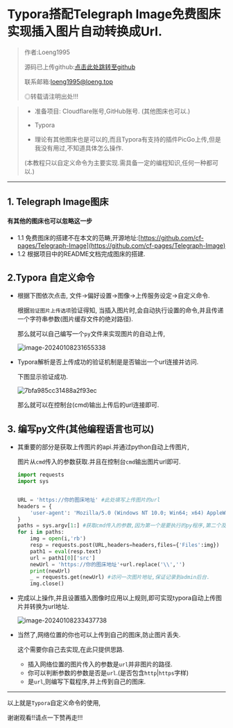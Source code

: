 # Typora搭配Telegraph Image免费图床实现插入图片自动转换成Url.

>作者:Loeng1995
>
>源码已上传github:[点击此处跳转至github](https://github.com/loeng1995/typora-upload-images)
>
>联系邮箱:loeng1995@loeng.top
>
>◎转载请注明出处!!!

>- 准备项目: Cloudflare账号,GitHub账号. (其他图床也可以.)
>
>- Typora
>
>- 理论有其他图床也是可以的,而且Typora有支持的插件PicGo上传,但是我没有用过,不知道具体怎么操作.  
>
>  (本教程只以自定义命令为主要实现.需具备一定的编程知识,任何一种都可以.)

---

## 1. Telegraph Image图床

#### 有其他的图床也可以忽略这一步

- 1.1 免费图床的搭建不在本文的范畴,开源地址:[https://github.com/cf-pages/Telegraph-Image](https://github.com/cf-pages/Telegraph-Image)
- 1.2 根据项目中的README文档完成图床的搭建.

## 2.Typora 自定义命令

- 根据下图依次点击, 文件→偏好设置→图像→上传服务设定→自定义命令.

  根据`验证图片上传选项`验证得知, 当插入图片时,会自动执行设置的命令,并且传递一个字符串参数(图片缓存文件的绝对路径).

  那么就可以自己编写一个`py`文件来实现图片的自动上传,

  

  ![image-20240108231655338](https://images.loeng.top/file/664201ccb199cdb372f8e.png)

- Typora解析是否上传成功的验证机制是是否输出一个url连接并访问.

  下图显示验证成功.

  ![7bfa985cc31488a2f93ec](https://images.loeng.top/file/9bacfd0ef004d655c3bd9.jpg)

  那么就可以在控制台(cmd)输出上传后的url连接即可.

## 3. 编写py文件(其他编程语言也可以)

- 其重要的部分是获取上传图片的api.并通过python自动上传图片,

  图片从`cmd`传入的参数获取.并且在控制台`cmd`输出图片url即可.

  ```python
  import requests
  import sys
  
  
  URL = 'https://你的图床地址' #此处填写上传图片的url
  headers = {
      'user-agent': 'Mozilla/5.0 (Windows NT 10.0; Win64; x64) AppleWebKit/537.36 (KHTML, like Gecko) Chrome/120.0.0.0 Safari/537.36'
  }
  paths = sys.argv[1:] #获取cmd传入的参数,因为第一个是要执行的py程序,第二个及以后才是图片的绝对路径
  for i in paths:
      img = open(i,'rb')
      resp = requests.post(URL,headers=headers,files={'Files':img})
      path1 = eval(resp.text)
      url = path1[0]['src']
      newUrl = 'https://你的图床地址'+url.replace('\\','')
      print(newUrl)
      _ = requests.get(newUrl) #访问一次图片地址,保证记录到admin后台.
      img.close()
  ```

  

- 完成以上操作,并且设置插入图像时应用以上规则,即可实现typora自动上传图片并转换为url地址.

  ![image-20240108233437738](https://images.loeng.top/file/0aec0702e5a08203a66d3.png)

- 当然了,网络位置的你也可以上传到自己的图床,防止图片丢失.

  这个需要你自己去实现,在此只提供思路.

  - 插入网络位置的图片传入的参数是`url`并非图片的路径.
  - 你可以判断参数的参数是否是`url`.(是否包含`http`|`https`字样)
  - 是`url`,则编写下载程序,并上传到自己的图床.

---

以上就是`Typora`自定义命令的使用,

谢谢观看!!请点一下赞再走!!!

​	

